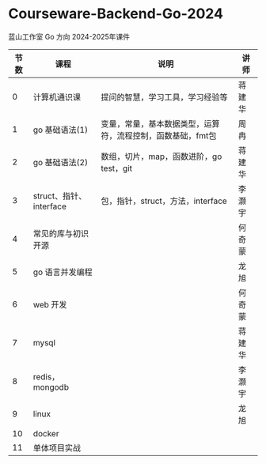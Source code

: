 # Courseware-Backend-Go-2024
蓝山工作室 Go 方向 2024-2025年课件


| 节数 | 课程                  | 说明                              | 讲师  |
|----|---------------------|---------------------------------|-----|
| 0  | 计算机通识课              | 提问的智慧，学习工具，学习经验等                | 蒋建华 |
| 1  | go 基础语法(1)          | 变量，常量，基本数据类型，运算符，流程控制，函数基础，fmt包 | 周冉  |
| 2  | go 基础语法(2)          | 数组，切片，map，函数进阶，go test，git      | 蒋建华 |
| 3  | struct、指针、interface | 包，指针，struct，方法，interface        | 李灏宇 |
| 4  | 常见的库与初识开源           |                                 | 何奇蒙 |
| 5  | go 语言并发编程           |                                 | 龙旭  |
| 6  | web 开发              |                                 | 何奇蒙 |
| 7  | mysql               |                                 | 蒋建华 |
| 8  | redis，mongodb       |                                 | 李灏宇 |
| 9  | linux               |                                 | 龙旭  |
| 10 | docker              |                                 |     |
| 11 | 单体项目实战              |                                 |     |

